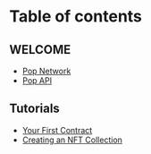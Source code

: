 # Table of contents

## WELCOME

* [Pop Network](README.md)
* [Pop API](welcome/pop-api.md)

## Tutorials

* [Your First Contract](tutorials/your-first-contract.md)
* [Creating an NFT Collection](tutorials/creating-an-nft-collection.md)
